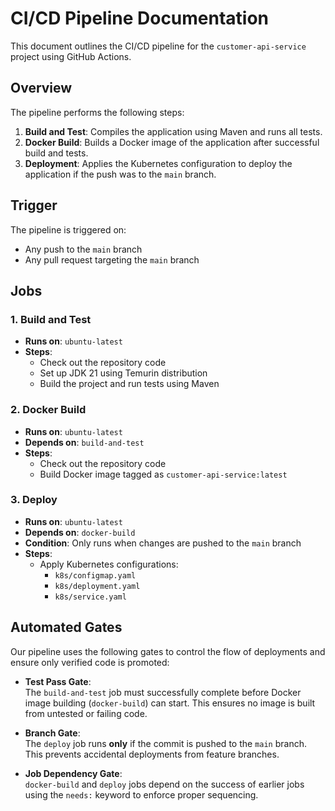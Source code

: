 
# CI/CD Pipeline Documentation

This document outlines the CI/CD pipeline for the `customer-api-service` project using GitHub Actions.

## Overview

The pipeline performs the following steps:
1. **Build and Test**: Compiles the application using Maven and runs all tests.
2. **Docker Build**: Builds a Docker image of the application after successful build and tests.
3. **Deployment**: Applies the Kubernetes configuration to deploy the application if the push was to the `main` branch.

## Trigger

The pipeline is triggered on:
- Any push to the `main` branch
- Any pull request targeting the `main` branch

## Jobs

### 1. Build and Test

- **Runs on**: `ubuntu-latest`
- **Steps**:
  - Check out the repository code
  - Set up JDK 21 using Temurin distribution
  - Build the project and run tests using Maven

### 2. Docker Build

- **Runs on**: `ubuntu-latest`
- **Depends on**: `build-and-test`
- **Steps**:
  - Check out the repository code
  - Build Docker image tagged as `customer-api-service:latest`

### 3. Deploy

- **Runs on**: `ubuntu-latest`
- **Depends on**: `docker-build`
- **Condition**: Only runs when changes are pushed to the `main` branch
- **Steps**:
  - Apply Kubernetes configurations:
    - `k8s/configmap.yaml`
    - `k8s/deployment.yaml`
    - `k8s/service.yaml`


## Automated Gates

Our pipeline uses the following gates to control the flow of deployments and ensure only verified code is promoted:

- **Test Pass Gate**:  
  The `build-and-test` job must successfully complete before Docker image building (`docker-build`) can start. This ensures no image is built from untested or failing code.

- **Branch Gate**:  
  The `deploy` job runs **only** if the commit is pushed to the `main` branch. This prevents accidental deployments from feature branches.

- **Job Dependency Gate**:  
  `docker-build` and `deploy` jobs depend on the success of earlier jobs using the `needs:` keyword to enforce proper sequencing.